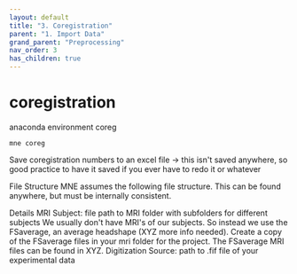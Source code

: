 ```yaml
---
layout: default
title: "3. Coregistration"
parent: "1. Import Data"
grand_parent: "Preprocessing"
nav_order: 3
has_children: true
---
```


# coregistration
anaconda environment coreg

```
mne coreg
```


Save coregistration numbers to an excel file → this isn't saved anywhere, so good practice to have it saved if you ever have to redo it or whatever



File Structure
MNE assumes the following file structure. This can be found anywhere, but must be internally consistent.

Details
MRI Subject: file path to MRI folder with subfolders for different subjects
We usually don't have MRI's of our subjects. So instead we use the FSaverage, an average headshape (XYZ more info needed). Create a copy of the FSaverage files in your mri folder for the project. The FSaverage MRI files can be found in XYZ.
Digitization Source: path to .fif file of your experimental data
